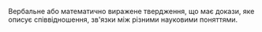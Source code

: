 Вербальне або математично виражене твердження, що має докази, яке описує співвідношення, зв'язки між різними науковими поняттями. 
